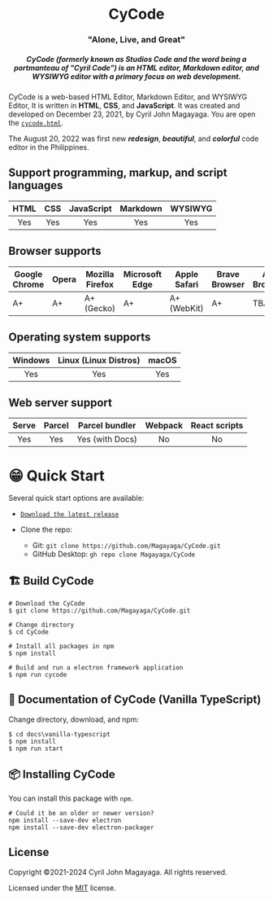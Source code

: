 <h1 align="center">CyCode</h1>
<h3 align="center">"Alone, Live, and Great"</h3>

<h5 align="center">CyCode (formerly known as Studios Code and the word being a portmanteau of "Cyril Code") is an HTML editor, Markdown editor, and WYSIWYG editor with a primary focus on web development.</h5>

CyCode is a web-based HTML Editor, Markdown Editor, and WYSIWYG Editor, It is written in **HTML**, **CSS**, and **JavaScript**. It was created and developed on December 23, 2021, by Cyril John Magayaga. You are open the [`cycode.html`](./src/cycode.html).

The August 20, 2022 was first new **_redesign_**, **_beautiful_**, and **_colorful_** code editor in the Philippines.

## Support programming, markup, and script languages

| HTML | CSS | JavaScript | Markdown | WYSIWYG |
|:-:|:-:|:-:|:-:|:-:|
| Yes | Yes | Yes | Yes | Yes |

## Browser supports

| Google Chrome | Opera | Mozilla Firefox | Microsoft Edge | Apple Safari | Brave Browser | Arc Browser |
|---------------|-------|-----------------|----------------|--------------|---------------|-------------|
| A+            | A+    | A+ (Gecko)      | A+             | A+ (WebKit)  | A+            | TBA         |

## Operating system supports

| Windows | Linux (Linux Distros) | macOS |
|:-------:|:---------------------:|:-----:|
|Yes      |Yes                    |Yes    |

## Web server support

| Serve | Parcel | Parcel bundler | Webpack | React scripts |
|:-----:|:------:|:--------------:|:-------:|:-------------:|
|Yes    |Yes     |Yes (with Docs) |No       |No             |

# 😁 Quick Start

Several quick start options are available:

* [`Download the latest release`](https://github.com/Magayaga/CyCode/archive/v2.0.1.zip)
* Clone the repo:

  * Git: `git clone https://github.com/Magayaga/CyCode.git`
  * GitHub Desktop: `gh repo clone Magayaga/CyCode`

## 🏗️ Build CyCode

```shell
# Download the CyCode
$ git clone https://github.com/Magayaga/CyCode.git

# Change directory
$ cd CyCode

# Install all packages in npm
$ npm install

# Build and run a electron framework application
$ npm run cycode

```

## 📄 Documentation of CyCode (Vanilla TypeScript)

Change directory, download, and npm:
```shell
$ cd docs\vanilla-typescript
$ npm install
$ npm run start
```

## 📦 Installing CyCode
You can install this package with `npm`.


```shell
# Could it be an older or newer version?
npm install --save-dev electron
npm install --save-dev electron-packager
```

## License
Copyright ©2021-2024 Cyril John Magayaga. All rights reserved.

Licensed under the [MIT](LICENSE) license.
